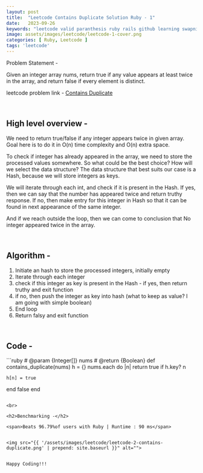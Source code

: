 ```yaml
---
layout: post
title:  "Leetcode Contains Duplicate Solution Ruby - 1"
date:   2023-09-26
keywords: "leetcode valid paranthesis ruby rails github learning swapnil gourshete"
image: assets/images/leetcode/leetcode-1-cover.png
categories: [ Ruby, Leetcode ]
tags: 'leetcode'
---
```


Problem Statement -

Given an integer array nums, return true if any value appears at least twice in the array, and return false if every element is distinct.

leetcode problem link - <a target="_blank" href="https://leetcode.com/problems/contains_duplicate">Contains Duplicate</a>

<br>

<h2>High level overview -</h2>

We need to return true/false if any integer appears twice in given array. Goal here is to do it in O(n) time complexity and O(n) extra space.

To check if integer has already appeared in the array, we need to store the processed values somewhere. So what could be the best choice? How will we select the data structure?
The data structure that best suits our case is a Hash, because we will store integers as keys.

We will iterate through each int, and check if it is present in the Hash. If yes, then we can say that the number has appeared twice and return truthy response. If no, then make entry for this integer in Hash so that it can be found in next appearance of the same integer.

And if we reach outside the loop, then we can come to conclusion that No integer appeared twice in the array.


<br>

<h2>Algorithm -</h2>

1. Initiate an hash to store the processed integers, initially empty
2. Iterate through each integer
  1. check if this integer as key is present in the Hash
    - if yes, then return truthy and exit function
  2. if no, then push the integer as key into hash (what to keep as value? I am going with simple boolean)
3. End loop
4. Return falsy and exit function

<br>

<h2>Code -</h2>
```ruby
# @param {Integer[]} nums
# @return {Boolean}
def contains_duplicate(nums)
  h = {}
  nums.each do |n|
    return true if h.key? n

    h[n] = true
  end
  false
end
```

<br>

<h2>Benchmarking -</h2>

<span>Beats 96.79%of users with Ruby | Runtime : 90 ms</span>


<img src="{{ '/assets/images/leetcode/leetcode-2-contains-duplicate.png' | prepend: site.baseurl }}" alt="">


Happy Coding!!!